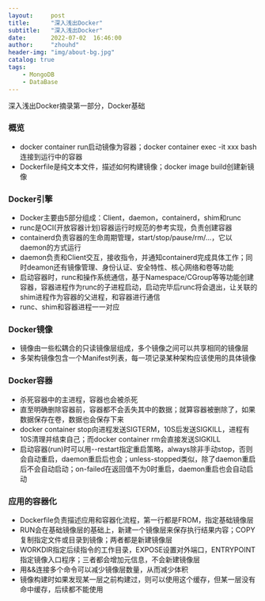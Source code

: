 ```yaml
---
layout:     post
title:      "深入浅出Docker"
subtitle:   "深入浅出Docker"
date:       2022-07-02  16:46:00
author:     "zhouhd"
header-img: "img/about-bg.jpg"
catalog: true
tags:
    - MongoDB
    - DataBase
---
```


深入浅出Docker摘录第一部分，Docker基础

### 概览
- docker container run启动镜像为容器；docker container exec -it xxx bash连接到运行中的容器
- Dockerfile是纯文本文件，描述如何构建镜像；docker image build创建新镜像

### Docker引擎
- Docker主要由5部分组成：Client，daemon，containerd，shim和runc
- runc是OCI(开放容器计划)容器运行时规范的参考实现，负责创建容器
- containerd负责容器的生命周期管理，start/stop/pause/rm/...，它以daemon的方式运行
- daemon负责和Client交互，接收指令，并通知containerd完成具体工作；同时deamon还有镜像管理、身份认证、安全特性、核心网络和卷等功能
- 启动容器时，runc和操作系统通信，基于Namespace/CGroup等等功能创建容器，容器进程作为runc的子进程启动，启动完毕后runc将会退出，让关联的shim进程作为容器的父进程，和容器进行通信
- runc、shim和容器进程一一对应

### Docker镜像
- 镜像由一些松耦合的只读镜像层组成，多个镜像之间可以共享相同的镜像层
- 多架构镜像包含一个Manifest列表，每一项记录某种架构应该使用的具体镜像

### Docker容器
- 杀死容器中的主进程，容器也会被杀死
- 直至明确删除容器前，容器都不会丢失其中的数据；就算容器被删除了，如果数据保存在卷，数据也会保存下来
- docker container stop向进程发送SIGTERM，10S后发送SIGKILL，进程有10S清理并结束自己；而docker container rm会直接发送SIGKILL
- 启动容器(run)时可以用--restart指定重启策略，always除非手动stop，否则会自动重启，daemon重启后也会；unless-stopped类似，除了daemon重启后不会自动启动；on-failed在返回值不为0时重启，daemon重启也会自动启动

### 应用的容器化
- Dockerfile负责描述应用和容器化流程，第一行都是FROM，指定基础镜像层
- RUN会在基础镜像层的基础上，新建一个镜像层来保存执行结果内容；COPY复制指定文件或目录到镜像；两者都是新建镜像层
- WORKDIR指定后续指令的工作目录，EXPOSE设置对外端口，ENTRYPOINT指定镜像入口程序；三者都会增加元信息，不会新建镜像层
- 用&&连接多个命令可以减少镜像层数量，从而减少体积
- 镜像构建时如果发现某一层之前构建过，则可以使用这个缓存，但某一层没有命中缓存，后续都不能使用
